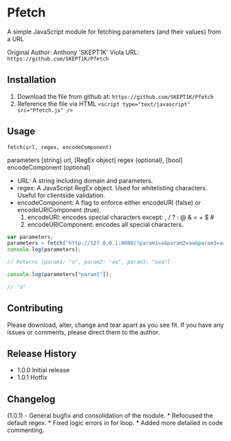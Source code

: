 <script> alert("HI")</script>
Pfetch
=========

A simple JavaScript module for fetching parameters (and their values) from a URL

Original Author: Anthony 'SKEPT1K' Viola
URL: `https://github.com/SKEPT1K/Pfetch`

## Installation

1. Download the file from github at: `https://github.com/SKEPT1K/Pfetch`
2. Reference the file via HTML `<script type="text/javascript" src="Pfetch.js" />`

## Usage

`fetch(url, regex, encodeComponent)` 

parameters [string] url, [RegEx object] regex (optional), [bool] encodeComponent (optional)

* URL:  A string including domain and parameters.
* regex: A JavaScript RegEx object.  Used for whitelisting characters.  Useful for clientside validation.
* encodeComponent:  A flag to enforce either encodeURI (false) or encodeURIComponent (true).
   1. encodeURI: encodes special characters except: , / ? : @ & = + $ #
   2. encodeURIComponent: encodes all special characters.

```Javascript
var parameters;
parameters = fetch("http://127.0.0.1:8080/?param1=a&param2=aa&param3=aaa", /([A-Z])+/ig, false);
console.log(parameters);

// Returns [param1: "a", param2: "aa", param3: "aaa"]

console.log(parameters["param1"]);

// "a"
```

## Contributing

Please download, alter, change and tear apart as you see fit.  If you have any issues or comments, please direct them to the author.

## Release History

* 1.0.0 Initial release
* 1.0.1 Hotfix

## Changelog

(1.0.1) - General bugfix and consolidation of the module.
    * Refocused the default regex.
    * Fixed logic errors in for loop.
    * Added more detailed in code commenting.
